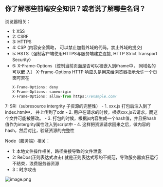 ## 你了解哪些前端安全知识？或者说了解哪些名词？  

浏览器相关：
 - 1: XSS
 - 2: CSRF
 - 3: HTTPS
 - 4: CSP (内容安全策略， 可以禁止加载外域的代码，禁止外域的提交)
 - 5: HSTS（强制客户端使用HTTPS与服务端建立连接, HTTP Strict Transport Security）
 - 6: X-Frame-Options（控制当前页面是否可以被嵌入到iframe中， 同域名的可以嵌
入）
    X-Frame-Options HTTP 响应头是用来给浏览器指示允许一个页面可否在<frame>
    ```js
    X-Frame-Options: deny
    X-Frame-Options: sameorigin
    X-Frame-Options: allow-from https://example.com/
    ```

 7: SRI（subresource intergrity 子资源的完整性）
    - 1. xxx.js 打包后注入到了index.html中， 并上传到了cdn
    - 2. 用户在请求的时候，根据xxx.js去请求，而这个文件可能被篡改。
    - 3. 打包的时候，根据js内容生成一个hash值，并且把hash值作为intergrity属性注入到script中
    - 4. 这样把资源请求回来之后，做内容的hash，然后对比，验证资源的完整性


 Node（服务端）相关：
 - 1: 本地文件操作相关，路径拼接导致的文件泄露
 - 2: ReDos(正则表达式攻击) 就是正则表达式写的不规范，导致服务器疯狂运行不结束，浪费服务器资源
 - 3：时序攻击

  ![image.png](https://upload-images.jianshu.io/upload_images/5016475-c08fb4417aedb3fc.png?imageMogr2/auto-orient/strip%7CimageView2/2/w/1240)